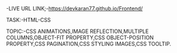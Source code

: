 -LIVE URL LINK;-https://devkaran77.github.io/Frontend/

TASK:-HTML-CSS

TOPIC:-CSS ANIMATIONS,IMAGE REFLECTION,MULTIPLE COLUMNS,OBJECT-FIT PROPERTY,CSS OBJECT-POSITION PROPERTY,CSS PAGINATION,CSS STYLING IMAGES,CSS TOOLTIP.